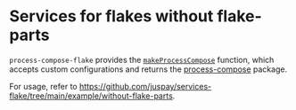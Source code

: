 # Services for flakes without flake-parts

`process-compose-flake` provides the [`makeProcessCompose`](https://github.com/Platonic-Systems/process-compose-flake/blob/644a8a129f17d23df9e6cf58c9bb1097a0959ab1/nix/lib.nix#L48-L53) function, which accepts custom configurations and returns the [process-compose](https://github.com/F1bonacc1/process-compose) package.

For usage, refer to <https://github.com/juspay/services-flake/tree/main/example/without-flake-parts>.

